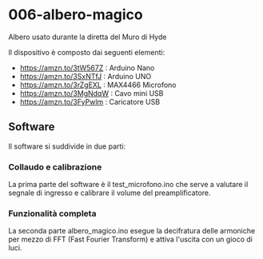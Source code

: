 # 006-albero-magico
Albero usato durante la diretta del Muro di Hyde

Il dispositivo è composto dai seguenti elementi:

* https://amzn.to/3tW567Z : Arduino Nano
* https://amzn.to/3SxNTfJ : Arduino UNO
* https://amzn.to/3rZgEXL : MAX4466 Microfono
* https://amzn.to/3MgNdqW : Cavo mini USB
* https://amzn.to/3FyPwlm : Caricatore USB

## Software
Il software si suddivide in due parti:

### Collaudo e calibrazione
La prima parte del software è il test_microfono.ino che serve a valutare il segnale di ingresso e calibrare il volume del preamplificatore.

### Funzionalità completa
La seconda parte albero_magico.ino esegue la decifratura delle armoniche per mezzo di FFT (Fast Fourier Transform) e attiva l'uscita con un gioco di luci.
